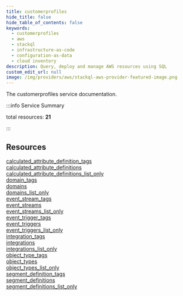 ```yaml
---
title: customerprofiles
hide_title: false
hide_table_of_contents: false
keywords:
  - customerprofiles
  - aws
  - stackql
  - infrastructure-as-code
  - configuration-as-data
  - cloud inventory
description: Query, deploy and manage AWS resources using SQL
custom_edit_url: null
image: /img/providers/aws/stackql-aws-provider-featured-image.png
---
```


The customerprofiles service documentation.

:::info Service Summary

<div class="row">
<div class="providerDocColumn">
<span>total resources:&nbsp;<b>21</b></span><br />
</div>
</div>

:::

## Resources
<div class="row">
<div class="providerDocColumn">
<a href="/providers/aws/customerprofiles/calculated_attribute_definition_tags/">calculated_attribute_definition_tags</a><br />
<a href="/providers/aws/customerprofiles/calculated_attribute_definitions/">calculated_attribute_definitions</a><br />
<a href="/providers/aws/customerprofiles/calculated_attribute_definitions_list_only/">calculated_attribute_definitions_list_only</a><br />
<a href="/providers/aws/customerprofiles/domain_tags/">domain_tags</a><br />
<a href="/providers/aws/customerprofiles/domains/">domains</a><br />
<a href="/providers/aws/customerprofiles/domains_list_only/">domains_list_only</a><br />
<a href="/providers/aws/customerprofiles/event_stream_tags/">event_stream_tags</a><br />
<a href="/providers/aws/customerprofiles/event_streams/">event_streams</a><br />
<a href="/providers/aws/customerprofiles/event_streams_list_only/">event_streams_list_only</a><br />
<a href="/providers/aws/customerprofiles/event_trigger_tags/">event_trigger_tags</a><br />
<a href="/providers/aws/customerprofiles/event_triggers/">event_triggers</a>
</div>
<div class="providerDocColumn">
<a href="/providers/aws/customerprofiles/event_triggers_list_only/">event_triggers_list_only</a><br />
<a href="/providers/aws/customerprofiles/integration_tags/">integration_tags</a><br />
<a href="/providers/aws/customerprofiles/integrations/">integrations</a><br />
<a href="/providers/aws/customerprofiles/integrations_list_only/">integrations_list_only</a><br />
<a href="/providers/aws/customerprofiles/object_type_tags/">object_type_tags</a><br />
<a href="/providers/aws/customerprofiles/object_types/">object_types</a><br />
<a href="/providers/aws/customerprofiles/object_types_list_only/">object_types_list_only</a><br />
<a href="/providers/aws/customerprofiles/segment_definition_tags/">segment_definition_tags</a><br />
<a href="/providers/aws/customerprofiles/segment_definitions/">segment_definitions</a><br />
<a href="/providers/aws/customerprofiles/segment_definitions_list_only/">segment_definitions_list_only</a>
</div>
</div>